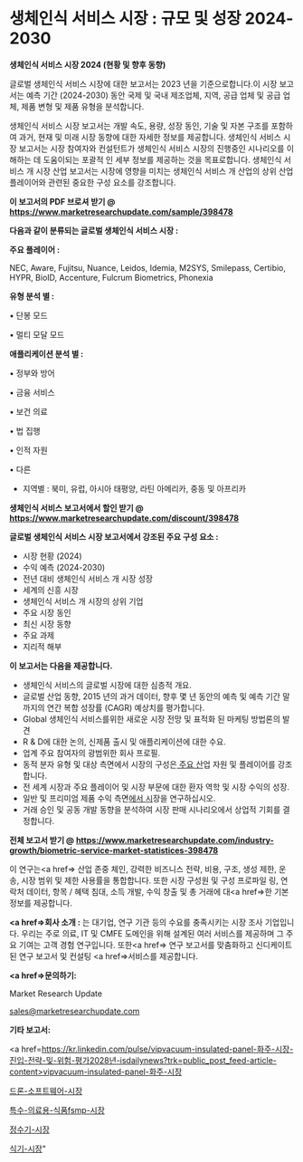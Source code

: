 # 생체인식 서비스 시장 : 규모 및 성장 2024-2030

<strong>생체인식 서비스 시장 2024 (현황 및 향후 동향)</strong>

글로벌 생체인식 서비스 시장에 대한 보고서는 2023 년을 기준으로합니다.이 시장 보고서는 예측 기간 (2024-2030) 동안 국제 및 국내 제조업체, 지역, 공급 업체 및 공급 업체, 제품 변형 및 제품 유형을 분석합니다.

생체인식 서비스 시장 보고서는 개발 속도, 용량, 성장 동인, 기술 및 자본 구조를 포함하여 과거, 현재 및 미래 시장 동향에 대한 자세한 정보를 제공합니다. 생체인식 서비스 시장 보고서는 시장 참여자와 컨설턴트가 생체인식 서비스 시장의 진행중인 시나리오를 이해하는 데 도움이되는 포괄적 인 세부 정보를 제공하는 것을 목표로합니다. 생체인식 서비스 개 시장 산업 보고서는 시장에 영향을 미치는 생체인식 서비스 개 산업의 상위 산업 플레이어와 관련된 중요한 구성 요소를 강조합니다.



<strong>이 보고서의 PDF 브로셔 받기 @ <a href=https://www.marketresearchupdate.com/sample/398478>https://www.marketresearchupdate.com/sample/398478</a></strong>



<strong>다음과 같이 분류되는 글로벌 생체인식 서비스 시장 :</strong>



<strong>주요 플레이어 :</strong>

NEC, Aware, Fujitsu, Nuance, Leidos, Idemia, M2SYS, Smilepass, Certibio, HYPR, BioID, Accenture, Fulcrum Biometrics, Phonexia



<strong>유형 분석 별 :</strong>

• 단봉 모드

• 멀티 모달 모드



<strong>애플리케이션 분석 별 :</strong>

• 정부와 방어

• 금융 서비스

• 보건 의료

• 법 집행

• 인적 자원

• 다른

<ul>
  <li>지역별 : 북미, 유럽, 아시아 태평양, 라틴 아메리카, 중동 및 아프리카</li>
</ul>


<strong>생체인식 서비스 보고서에서 할인 받기 @ <a href=https://www.marketresearchupdate.com/discount/398478>https://www.marketresearchupdate.com/discount/398478</a></strong>



<strong>글로벌 생체인식 서비스 시장 보고서에서 강조된 주요 구성 요소 :</strong>
<ul>
  <li>시장 현황 (2024)</li>
  <li>수익 예측 (2024-2030)</li>
  <li>전년 대비 생체인식 서비스 개 시장 성장</li>
  <li>세계의 신흥 시장</li>
  <li>생체인식 서비스 개 시장의 상위 기업</li>
  <li>주요 시장 동인</li>
  <li>최신 시장 동향</li>
  <li>주요 과제</li>
  <li>지리적 해부</li>
</ul>


<strong>이 보고서는 다음을 제공합니다.</strong>
<ul>
  <li>생체인식 서비스의 글로벌 시장에 대한 심층적 개요.</li>
  <li>글로벌 산업 동향, 2015 년의 과거 데이터, 향후 몇 년 동안의 예측 및 예측 기간 말까지의 연간 복합 성장률 (CAGR) 예상치를 평가합니다.</li>
  <li>Global 생체인식 서비스를위한 새로운 시장 전망 및 표적화 된 마케팅 방법론의 발견</li>
  <li>R &amp; D에 대한 논의, 신제품 출시 및 애플리케이션에 대한 수요.</li>
  <li>업계 주요 참여자의 광범위한 회사 프로필.</li>
  <li>동적 분자 유형 및 대상 측면에서 시장의 구성은<a href=> 주요 산</a>업 자원 및 플레이어를 강조합니다.</li>
  <li>전 세계 시장과 주요 플레이어 및 시장 부문에 대한 환자 역학 및 시장 수익의 성장.</li>
  <li>일반 및 프리미엄 제품 수익 측면<a href=>에서 시</a>장을 연구하십시오.</li>
  <li>거래 승인 및 공동 개발 동향을 분석하여 시장 판매 시나리오에서 상업적 기회를 결정합니다.</li>
</ul>



<strong>전체 보고서 받기 @ <a href=https://www.marketresearchupdate.com/industry-growth/biometric-service-market-statistices-398478>https://www.marketresearchupdate.com/industry-growth/biometric-service-market-statistices-398478</a></strong>

이 연구는<a href=> 산업 존중</a> 체인, 강력한 비즈니스 전략, 비용, 구조, 생성 제한, 운송, 시장 범위 및 제한 사용률을 통합합니다. 또한 시장 구성원 및 구성 프로파일 링, 연락처 데이터, 항목 / 혜택 침대, 소득 개발, 수익 창출 및 총 거래에 대<a href=>한 기본 </a>정보를 제공합니다.



<strong><a href=>회사 소</a>개 :</strong>
는 대기업, 연구 기관 등의 수요를 충족시키는 시장 조사 기업입니다. 우리는 주로 의료, IT 및 CMFE 도메인을 위해 설계된 여러 서비스를 제공하며 그 주요 기여는 고객 경험 연구입니다. 또한<a href=> 연구 보</a>고서를 맞춤화하고 신디케이트 된 연구 보고서 및 컨설팅 <a href=>서비스</a>를 제공합니다.



<strong><a href=>문의하기:</a></strong>

Market Research Update

sales@marketresearchupdate.com



<strong>기타 보고서:</strong>

<a href=https://kr.linkedin.com/pulse/vipvacuum-insulated-panel-화주-시장-진입-전략-및-위험-평가2028년-isdailynews?trk=public_post_feed-article-content>vipvacuum-insulated-panel-화주-시장</a>

<a href=https://www.linkedin.com/pulse/드론-소프트웨어-시장-동향-및-성장-전망-survey-spotlight-pro-24-analysis/>드론-소프트웨어-시장</a>

<a href=https://www.linkedin.com/pulse/특수-의료용-식품fsmp-시장-동향-및-성장-전망-survey-spotlight-pro-24-analysis-9rrcf/>특수-의료용-식품fsmp-시장</a>

<a href=https://www.linkedin.com/pulse/정수기-시장-현재-및-미래-성장-2029-analytics-avenue-adventures-24-ana-vdtuf/>정수기-시장</a>

<a href=https://www.linkedin.com/pulse/식기-시장-세분화-연구-및-목표-고객2030년-analytics-avenue-adventures-24-ana-2q63f/>식기-시장</a>"
